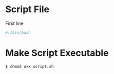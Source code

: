 # Script File
First line
```bash
#!/bin/bash
```
# Make Script Executable
```bash
$ chmod u+x script.sh
```

